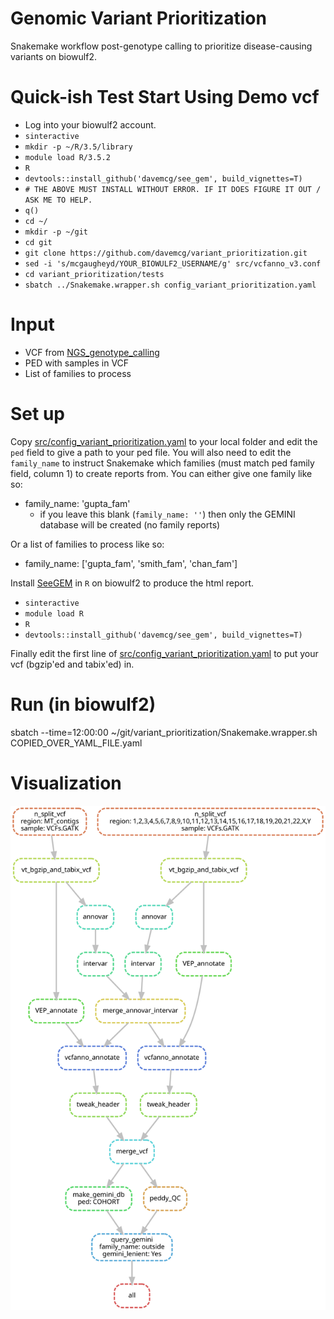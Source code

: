 


# Genomic Variant Prioritization
Snakemake workflow post-genotype calling to prioritize disease-causing variants on biowulf2.

# Quick-ish Test Start Using Demo vcf
- Log into your biowulf2 account.
- `sinteractive`
- `mkdir -p ~/R/3.5/library`
- `module load R/3.5.2`
- `R`
- `devtools::install_github('davemcg/see_gem', build_vignettes=T)`
- `# THE ABOVE MUST INSTALL WITHOUT ERROR. IF IT DOES FIGURE IT OUT / ASK ME TO HELP.`
- `q()`
- `cd ~/`
- `mkdir -p ~/git`
- `cd git`
- `git clone https://github.com/davemcg/variant_prioritization.git`
- `sed -i 's/mcgaugheyd/YOUR_BIOWULF2_USERNAME/g' src/vcfanno_v3.conf`
- `cd variant_prioritization/tests`
- `sbatch ../Snakemake.wrapper.sh config_variant_prioritization.yaml`


# Input
- VCF from [NGS_genotype_calling](https://github.com/davemcg/NGS_genotype_calling/blob/master/GVCF_to_VCF_snakemake.wrapper.sh)
- PED with samples in VCF
- List of families to process

# Set up
Copy [src/config_variant_prioritization.yaml](https://github.com/davemcg/variant_prioritization/blob/master/src/config_variant_prioritization.yaml) to your local folder and edit the `ped` field to give a path to your ped file. You will also need to edit the `family_name` to instruct Snakemake which families (must match ped family field, column 1) to create reports from. You can either give one family like so:

- family_name: 'gupta_fam'
  - if you leave this blank (`family_name: ''`) then only the GEMINI database will be created (no family reports)

Or a list of families to process like so:

- family_name: ['gupta_fam', 'smith_fam', 'chan_fam']

Install [SeeGEM](https://github.com/davemcg/SeeGEM) in `R` on biowulf2 to produce the html report. 
  - `sinteractive`
  - `module load R`
  - `R`
  - `devtools::install_github('davemcg/see_gem', build_vignettes=T)`

Finally edit the first line of [src/config_variant_prioritization.yaml](https://github.com/davemcg/variant_prioritization/blob/master/src/config_variant_prioritization.yaml) to put your vcf (bgzip'ed and tabix'ed) in. 

# Run (in biowulf2)
sbatch --time=12:00:00 ~/git/variant_prioritization/Snakemake.wrapper.sh COPIED_OVER_YAML_FILE.yaml

# Visualization
![](variant_prioritization_dag.svg)
